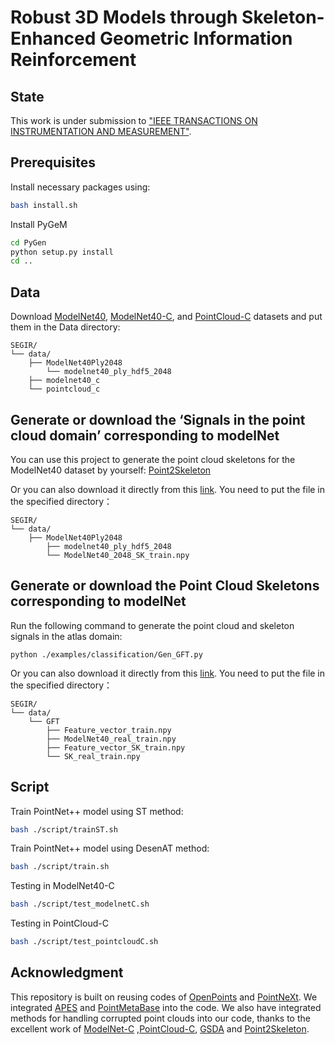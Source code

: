 # Robust 3D Models through Skeleton-Enhanced Geometric Information Reinforcement

## State
This work is under submission to ["IEEE TRANSACTIONS ON INSTRUMENTATION AND MEASUREMENT"](https://ieeexplore.ieee.org/xpl/RecentIssue.jsp?punumber=19).

## Prerequisites
Install necessary packages using:
```bash
bash install.sh
```

Install PyGeM
```bash
cd PyGen
python setup.py install
cd ..
```

## Data
Download [ModelNet40](https://shapenet.cs.stanford.edu/media/modelnet40_ply_hdf5_2048.zip), [ModelNet40-C](https://github.com/jiachens/ModelNet40-C), and [PointCloud-C](https://drive.google.com/uc?id=1KE6MmXMtfu_mgxg4qLPdEwVD5As8B0rm) datasets and put them in the Data directory:
```plaintext
SEGIR/
└── data/
    ├── ModelNet40Ply2048
        └── modelnet40_ply_hdf5_2048
    ├── modelnet40_c
    └── pointcloud_c
```
## Generate or download the ‘Signals in the point cloud domain’ corresponding to modelNet
You can use this project to generate the point cloud skeletons for the ModelNet40 dataset by yourself: [Point2Skeleton](https://github.com/clinplayer/Point2Skeleton)

Or you can also download it directly from this [link](https://drive.google.com/drive/folders/1vzz-3QjIQ8VBdwMa32cQGAi8aLmPp1RH?usp=sharing).
You need to put the file in the specified directory：
```plaintext
SEGIR/
└── data/
    ├── ModelNet40Ply2048
        ├── modelnet40_ply_hdf5_2048
        └── ModelNet40_2048_SK_train.npy
```
## Generate or download the Point Cloud Skeletons corresponding to modelNet
Run the following command to generate the point cloud and skeleton signals in the atlas domain:
```plaintext
python ./examples/classification/Gen_GFT.py
```
Or you can also download it directly from this [link](https://drive.google.com/drive/folders/1vzz-3QjIQ8VBdwMa32cQGAi8aLmPp1RH?usp=sharing).
You need to put the file in the specified directory：
```plaintext
SEGIR/
└── data/
    └── GFT
        ├── Feature_vector_train.npy
        ├── ModelNet40_real_train.npy
        ├── Feature_vector_SK_train.npy
        └── SK_real_train.npy
```
## Script
Train PointNet++ model using ST method:
```bash
bash ./script/trainST.sh
```
Train PointNet++ model using DesenAT method:
```bash
bash ./script/train.sh
```
Testing in ModelNet40-C 
```bash
bash ./script/test_modelnetC.sh
```
Testing in PointCloud-C
```bash
bash ./script/test_pointcloudC.sh
```

## Acknowledgment
This repository is built on reusing codes of [OpenPoints](https://github.com/guochengqian/openpoints) and [PointNeXt](https://github.com/guochengqian/PointNeXt). We integrated [APES](https://github.com/JunweiZheng93/APES) and [PointMetaBase](https://github.com/linhaojia13/PointMetaBase) into the code. We also have integrated methods for handling corrupted point clouds into our code, thanks to the excellent work of [ModelNet-C](https://github.com/jiachens/ModelNet40-C) ,[PointCloud-C](https://github.com/ldkong1205/PointCloud-C), [GSDA](https://github.com/WoodwindHu/GSDA) and [Point2Skeleton](https://github.com/clinplayer/Point2Skeleton).
